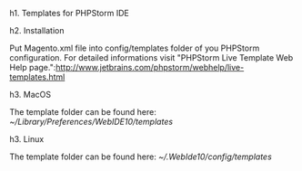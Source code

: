 h1. Templates for PHPStorm IDE

h2. Installation

Put Magento.xml file into config/templates folder of you PHPStorm configuration.
For detailed informations visit "PHPStorm Live Template Web Help page.":http://www.jetbrains.com/phpstorm/webhelp/live-templates.html

h3. MacOS

The template folder can be found here: *~/Library/Preferences/WebIDE10/templates*

h3. Linux

The template folder can be found here: *~/.WebIde10/config/templates*


